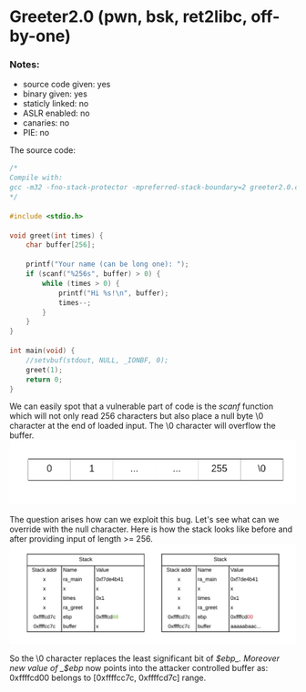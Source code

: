 # Greeter2.0 (pwn, bsk, ret2libc, off-by-one)

### Notes:
- source code given: yes
- binary given: yes
- staticly linked: no
- ASLR enabled: no
- canaries: no
- PIE: no

The source code:
```c
/*
Compile with:
gcc -m32 -fno-stack-protector -mpreferred-stack-boundary=2 greeter2.0.c -o greeter2.0
*/

#include <stdio.h>

void greet(int times) {
	char buffer[256];

	printf("Your name (can be long one): ");
	if (scanf("%256s", buffer) > 0) {
		while (times > 0) {
			printf("Hi %s!\n", buffer);
			times--;
		}
	}
}

int main(void) {
	//setvbuf(stdout, NULL, _IONBF, 0);
	greet(1);
	return 0;
}
```

We can easily spot that a vulnerable part of code is the _scanf_ function which will not only read 256 characters but also place a null byte \0 character at the end of loaded input. The \0 character will overflow the buffer.
![](img/buffer.png)

The question arises how can we exploit this bug. Let's see what can we override with the null character. Here is how the stack looks like before and after providing input of length >= 256.
![](img/stack0.png)

So the \0 character replaces the least significant bit of _$ebp_. Moreover new value of _$ebp_ now points into the attacker controlled buffer as: 0xffffcd00 belongs to [0xffffcc7c, 0xffffcd7c] range.